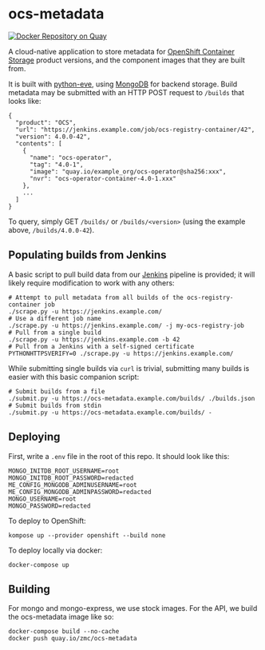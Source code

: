 ocs-metadata
============
[![Docker Repository on Quay](https://quay.io/repository/zmc/ocs-metadata/status "Docker Repository on Quay")](https://quay.io/repository/zmc/ocs-metadata)

A cloud-native application to store metadata for [OpenShift Container Storage](https://www.openshift.com/products/container-storage/) product versions, and the component images that they are built from.

It is built with [python-eve](https://python-eve.org/), using [MongoDB](https://www.mongodb.com/) for backend storage. Build metadata may be submitted with an HTTP POST request to `/builds` that looks like:

    {
      "product": "OCS",
      "url": "https://jenkins.example.com/job/ocs-registry-container/42",
      "version": 4.0.0-42",
      "contents": [
        {
          "name": "ocs-operator",
          "tag": "4.0-1",
          "image": "quay.io/example_org/ocs-operator@sha256:xxx",
          "nvr": "ocs-operator-container-4.0-1.xxx"
        },
        ...
      ]
    }


To query, simply GET `/builds/` or `/builds/<version>` (using the example above, `/builds/4.0.0-42`).


Populating builds from Jenkins
------------------------------
A basic script to pull build data from our [Jenkins](https://jenkins.io/) pipeline is provided; it
will likely require modification to work with any others:

    # Attempt to pull metadata from all builds of the ocs-registry-container job
    ./scrape.py -u https://jenkins.example.com/
    # Use a different job name
    ./scrape.py -u https://jenkins.example.com/ -j my-ocs-registry-job
    # Pull from a single build
    ./scrape.py -u https://jenkins.example.com -b 42
    # Pull from a Jenkins with a self-signed certificate
    PYTHONHTTPSVERIFY=0 ./scrape.py -u https://jenkins.example.com/

While submitting single builds via `curl` is trivial, submitting many builds is easier with this basic companion script:

    # Submit builds from a file
    ./submit.py -u https://ocs-metadata.example.com/builds/ ./builds.json
    # Submit builds from stdin
    ./submit.py -u https://ocs-metadata.example.com/builds/ -


Deploying
---------
First, write a `.env` file in the root of this repo. It should look like this:

    MONGO_INITDB_ROOT_USERNAME=root
    MONGO_INITDB_ROOT_PASSWORD=redacted
    ME_CONFIG_MONGODB_ADMINUSERNAME=root
    ME_CONFIG_MONGODB_ADMINPASSWORD=redacted
    MONGO_USERNAME=root
    MONGO_PASSWORD=redacted

To deploy to OpenShift:

    kompose up --provider openshift --build none

To deploy locally via docker:

    docker-compose up


Building
--------
For mongo and mongo-express, we use stock images. For the API, we build the ocs-metadata image like so:

    docker-compose build --no-cache
    docker push quay.io/zmc/ocs-metadata
